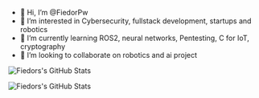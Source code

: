 - 👋 Hi, I’m @FiedorPw
- 👀 I’m interested in Cybersecurity, fullstack development, startups and robotics
- 🌱 I’m currently learning ROS2, neural networks, Pentesting, C for IoT, cryptography
- 💞️ I’m looking to collaborate on robotics and ai project

![Fiedors's GitHub Stats](https://github-readme-stats.vercel.app/api?username=fiedorpw&show_icons=true&theme=blue-green&hide_rank=true)

![Fiedors's GitHub Stats](https://github-readme-stats.vercel.app/api/top-langs?username=fiedorpw&show_icons=true&theme=blue-green&hide_rank=true)

<!---
[![Anurag's GitHub stats](https://github-readme-stats.vercel.app/api?username=fiedorpw&theme=shadow_green&hide_rank=true&langs_count=5)](https://github.com/anuraghazra/github-readme-stats)
FiedorPw/FiedorPw is a ✨ special ✨ repository because its `README.md` (this file) appears on your GitHub profile.
You can click the Preview link to take a look at your changes.
--->
